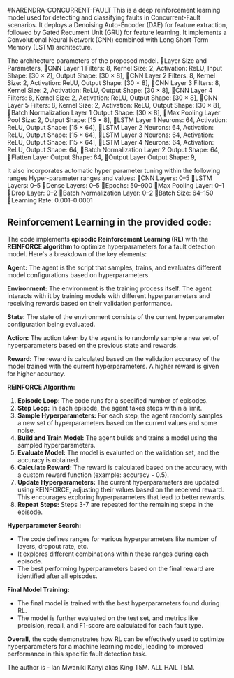 #NARENDRA-CONCURRENT-FAULT
This is a deep reinforcement learning model used for detecting and classifying faults in Concurrent-Fault scenarios.
It deploys a Denoising Auto-Encoder (DAE) for feature extraction, followed by Gated Recurrent Unit (GRU) for feature learning.
It implements a Convolutional Neural Network (CNN) combined with Long Short-Term Memory (LSTM) architecture.

The architecture parameters of the proposed model.
    Layer Size and Parameters,
    CNN Layer 1 Filters: 8, Kernel Size: 2, Activation: ReLU, Input Shape: [30 × 2], Output Shape: [30 × 8],
    CNN Layer 2 Filters: 8, Kernel Size: 2, Activation: ReLU, Output Shape: [30 × 8],
    CNN Layer 3 Filters: 8, Kernel Size: 2, Activation: ReLU, Output Shape: [30 × 8],
    CNN Layer 4 Filters: 8, Kernel Size: 2, Activation: ReLU, Output Shape: [30 × 8],
    CNN Layer 5 Filters: 8, Kernel Size: 2, Activation: ReLU, Output Shape: [30 × 8],
    Batch Normalization Layer 1 Output Shape: [30 × 8],
    Max Pooling Layer Pool Size: 2, Output Shape: [15 × 8],
    LSTM Layer 1 Neurons: 64, Activation: ReLU, Output Shape: [15 × 64],
    LSTM Layer 2 Neurons: 64, Activation: ReLU, Output Shape: [15 × 64],
    LSTM Layer 3 Neurons: 64, Activation: ReLU, Output Shape: [15 × 64],
    LSTM Layer 4 Neurons: 64, Activation: ReLU, Output Shape: 64,
    Batch Normalization Layer 2 Output Shape: 64,
    Flatten Layer Output Shape: 64,
    Output Layer Output Shape: 9,

It also incorporates automatic hyper parameter tuning within the following ranges
Hyper-parameter ranges and values:
    CNN Layers: 0–5
    LSTM Layers: 0–5
    Dense Layers: 0–5
    Epochs: 50–900
    Max Pooling Layer: 0–1
    Drop Layer: 0–2
    Batch Normalization Layer: 0–2
    Batch Size: 64–150
    Learning Rate: 0.001–0.0001



## Reinforcement Learning in the provided code:

The code implements **episodic Reinforcement Learning (RL)** with the **REINFORCE algorithm** to optimize hyperparameters for a fault detection model. Here's a breakdown of the key elements:

**Agent:** The agent is the script that samples, trains, and evaluates different model configurations based on hyperparameters.

**Environment:** The environment is the training process itself. The agent interacts with it by training models with different hyperparameters and receiving rewards based on their validation performance.

**State:** The state of the environment consists of the current hyperparameter configuration being evaluated.

**Action:** The action taken by the agent is to randomly sample a new set of hyperparameters based on the previous state and rewards.

**Reward:** The reward is calculated based on the validation accuracy of the model trained with the current hyperparameters. A higher reward is given for higher accuracy.

**REINFORCE Algorithm:**

1. **Episode Loop:** The code runs for a specified number of episodes.
2. **Step Loop:** In each episode, the agent takes steps within a limit.
3. **Sample Hyperparameters:** For each step, the agent randomly samples a new set of hyperparameters based on the current values and some noise.
4. **Build and Train Model:** The agent builds and trains a model using the sampled hyperparameters.
5. **Evaluate Model:** The model is evaluated on the validation set, and the accuracy is obtained.
6. **Calculate Reward:** The reward is calculated based on the accuracy, with a custom reward function (example: accuracy - 0.5).
7. **Update Hyperparameters:** The current hyperparameters are updated using REINFORCE, adjusting their values based on the received reward. This encourages exploring hyperparameters that lead to better rewards.
8. **Repeat Steps:** Steps 3-7 are repeated for the remaining steps in the episode.

**Hyperparameter Search:**

* The code defines ranges for various hyperparameters like number of layers, dropout rate, etc.
* It explores different combinations within these ranges during each episode.
* The best performing hyperparameters based on the final reward are identified after all episodes.

**Final Model Training:**

* The final model is trained with the best hyperparameters found during RL.
* The model is further evaluated on the test set, and metrics like precision, recall, and F1-score are calculated for each fault type.

**Overall,** the code demonstrates how RL can be effectively used to optimize hyperparameters for a machine learning model, leading to improved performance in this specific fault detection task.



The author is - Ian Mwaniki Kanyi alias King T5M. ALL HAIL T5M.
